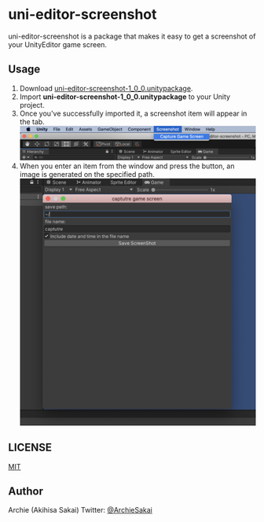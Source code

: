# uni-editor-screenshot

uni-editor-screenshot is a package that makes it easy to get a screenshot of your UnityEditor game screen.

## Usage

1. Download [uni-editor-screenshot-1_0_0.unitypackage](https://github.com/akihisaArchieSakai/uni-editor-screenshot/releases/tag/1.0.0).
1. Import **uni-editor-screenshot-1_0_0.unitypackage** to your Unity project.
1. Once you've successfully imported it, a screenshot item will appear in the tab.
  ![tab](/Docs/tab.png)
1. When you enter an item from the window and press the button, an image is generated on the specified path.
  ![window](/Docs/window.png)

## LICENSE
[MIT](/LICENSE)

## Author
Archie (Akihisa Sakai)
Twitter: [@ArchieSakai](https://twitter.com/ArchieSakai)
